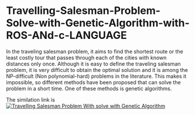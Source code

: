 # Travelling-Salesman-Problem-Solve-with-Genetic-Algorithm-with-ROS-ANd-c-LANGUAGE
In the traveling salesman problem, it aims to find the shortest route or the least costly tour that passes
through each of the cities with known distances only once. Although it is easy to define the traveling salesman problem, 
it is very difficult to obtain the optimal solution and it is among the NP-difficult (Non polynomial-hard) problems in the literature.
This makes it impossible, so different methods have been proposed that can solve the problem in a short time. One of these methods is genetic algorithms.

The similation link is 
[![Travelling Salesman Problem With solve with Genetic Algorithm](http://img.youtube.com/vi/cky7MUPLHWg/0.jpg)](http://www.youtube.com/watch?v=cky7MUPLHWg "Travelling Salesman Problem With solve with Genetic Algorithm")


